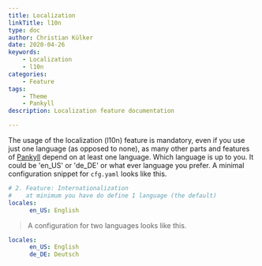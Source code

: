 ```yaml
---
title: Localization
linkTitle: l10n
type: doc
author: Christian Külker
date: 2020-04-26
keywords:
    - Localization
    - l10n
categories:
    - Feature
tags:
    - Theme
    - Pankyll
description: Localization feature documentation

---
```


The usage of the localization (l10n) feature is mandatory, even if you use just
one language (as opposed to none), as many other parts and features of
[Pankyll] depend on at least one language. Which language is up to you. It
could be 'en_US' or 'de_DE' or what ever language you prefer. A minimal
configuration snippet for `cfg.yaml` looks like this.

```yaml
# 2. Feature: Internationalization
#    at minimum you have do define 1 language (the default)
locales:
      en_US: English
```

> A configuration for two languages looks like this.

```yaml
locales:
      en_US: English
      de_DE: Deutsch
```

[Pankyll]: https://www.pankyll.org/

